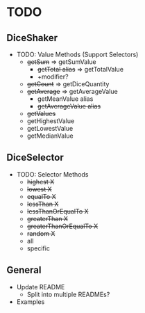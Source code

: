 # TODO

## DiceShaker

- TODO: Value Methods (Support Selectors)
  - ~~getSum~~ => getSumValue
    - ~~getTotal alias~~ => getTotalValue
    - +modifier?
  - ~~getCount~~ => getDiceQuantity
  - ~~getAverage~~ => getAverageValue
    - getMeanValue alias
    - ~~getAverageValue alias~~
  - ~~getValues~~
  - getHighestValue
  - getLowestValue
  - getMedianValue

## DiceSelector

- TODO: Selector Methods
  - ~~highest X~~
  - ~~lowest X~~
  - ~~equalTo X~~
  - ~~lessThan X~~
  - ~~lessThanOrEqualTo X~~
  - ~~greaterThan X~~
  - ~~greaterThanOrEqualTo X~~
  - ~~random X~~
  - all
  - specific
  
## General

- Update README
  - Split into multiple READMEs?
- Examples